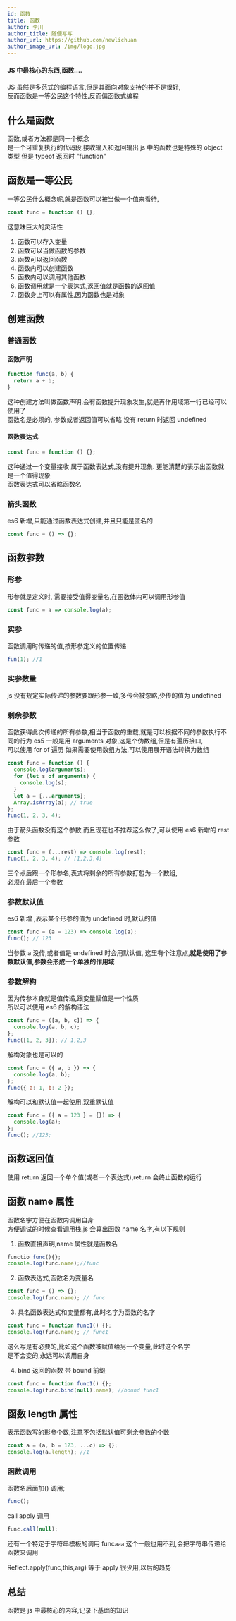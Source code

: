 ```yaml
---
id: 函数
title: 函数
author: 李川
author_title: 随便写写
author_url: https://github.com/newlichuan
author_image_url: /img/logo.jpg
---
```


#### JS 中最核心的东西,函数....

<!--truncate-->

JS 虽然是多范式的编程语言,但是其面向对象支持的并不是很好,  
反而函数是一等公民这个特性,反而偏函数式编程

## 什么是函数

函数,或者方法都是同一个概念  
是一个可重复执行的代码段,接收输入和返回输出
js 中的函数也是特殊的 object 类型
但是 typeof 返回时 "function"

## 函数是一等公民

一等公民什么概念呢,就是函数可以被当做一个值来看待,

```js
const func = function () {};
```

这意味巨大的灵活性

1. 函数可以存入变量
2. 函数可以当做函数的参数
3. 函数可以返回函数
4. 函数内可以创建函数
5. 函数内可以调用其他函数
6. 函数调用就是一个表达式,返回值就是函数的返回值
7. 函数身上可以有属性,因为函数也是对象

## 创建函数

### 普通函数

#### 函数声明

```js
function func(a, b) {
  return a + b;
}
```

这种创建方法叫做函数声明,会有函数提升现象发生,就是再作用域第一行已经可以使用了  
函数名是必须的, 参数或者返回值可以省略 没有 return 时返回 undefined

#### 函数表达式

```js
const func = function () {};
```

这种通过一个变量接收 属于函数表达式,没有提升现象. 更能清楚的表示出函数就是一个值得现象  
函数表达式可以省略函数名

### 箭头函数

es6 新增,只能通过函数表达式创建,并且只能是匿名的

```js
const func = () => {};
```

## 函数参数

### 形参

形参就是定义时, 需要接受值得变量名,在函数体内可以调用形参值

```js
const func = a => console.log(a);
```

### 实参

函数调用时传递的值,按形参定义的位置传递

```js
fun(1); //1
```

### 实参数量

js 没有规定实际传递的参数要跟形参一致,多传会被忽略,少传的值为 undefined

### 剩余参数

函数获得此次传递的所有参数,相当于函数的重载,就是可以根据不同的参数执行不同的行为
es5 一般是用 arguments 对象,这是个伪数组,但是有遍历接口,  
可以使用 for of 遍历 如果需要使用数组方法,可以使用展开语法转换为数组

```js
const func = function () {
  console.log(arguments);
  for (let s of arguments) {
    console.log(s);
  }
  let a = [...arguments];
  Array.isArray(a); // true
};
func(1, 2, 3, 4);
```

由于箭头函数没有这个参数,而且现在也不推荐这么做了,可以使用 es6 新增的 rest 参数

```js
const func = (...rest) => console.log(rest);
func(1, 2, 3, 4); // [1,2,3,4]
```

三个点后跟一个形参名,表式将剩余的所有参数打包为一个数组,  
必须在最后一个参数

### 参数默认值

es6 新增 ,表示某个形参的值为 undefined 时,默认的值

```js
const func = (a = 123) => console.log(a);
func(); // 123
```

当参数 a 没传,或者值是 undefined 时会用默认值,
这里有个注意点,**就是使用了参数默认值,参数会形成一个单独的作用域**

### 参数解构

因为传参本身就是值传递,跟变量赋值是一个性质  
所以可以使用 es6 的解构语法

```js
const func = ([a, b, c]) => {
  console.log(a, b, c);
};
func([1, 2, 3]); // 1,2,3
```

解构对象也是可以的

```js
const func = ({ a, b }) => {
  console.log(a, b);
};
func({ a: 1, b: 2 });
```

解构可以和默认值一起使用,双重默认值

```js
const func = ({ a = 123 } = {}) => {
  console.log(a);
};
func(); //123;
```

## 函数返回值

使用 return 返回一个单个值(或者一个表达式),return 会终止函数的运行

## 函数 name 属性

函数名字方便在函数内调用自身  
方便调试的时候查看调用栈,js 会算出函数 name 名字,有以下规则

1. 函数直接声明,name 属性就是函数名

```js
functio func(){};
console.log(func.name);//func
```

2. 函数表达式,函数名为变量名

```js
const func = () => {};
console.log(func.name); // func
```

3. 具名函数表达式和变量都有,此时名字为函数的名字

```js
const func = function func1() {};
console.log(func.name); // func1
```

这么写是有必要的,比如这个函数被赋值给另一个变量,此时这个名字  
是不会变的,永远可以调用自身

4. bind 返回的函数 带 bound 前缀

```js
const func = function func1() {};
console.log(func.bind(null).name); //bound func1
```

## 函数 length 属性

表示函数写的形参个数,注意不包括默认值可剩余参数的个数

```js
const a = (a, b = 123, ...c) => {};
console.log(a.length); //1
```

### 函数调用

函数名后面加() 调用;

```js
func();
```

call apply 调用

```js
func.call(null);
```

还有一个特定于字符串模板的调用
func`aaa`
这个一般也用不到,会把字符串传递给函数来调用

Reflect.apply(func,this,arg)
等于 apply 很少用,以后的趋势

## 总结

函数是 js 中最核心的内容,记录下基础的知识
